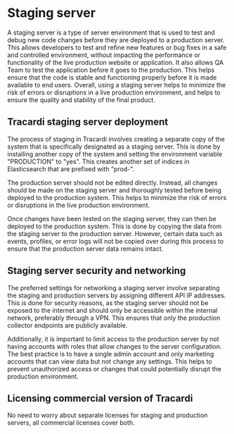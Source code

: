 # Staging server

A staging server is a type of server environment that is used to test and debug new code changes before they are
deployed to a production server. This allows developers to test and refine new features or bug fixes in a safe and
controlled environment, without impacting the performance or functionality of the live production website or
application. It also allows QA Team to test the application before it goes to the production. This helps ensure that the
code is stable and functioning properly before it is made available to end users. Overall, using a staging server helps
to minimize the risk of errors or disruptions in a live production environment, and helps to ensure the quality and
stability of the final product.

## Tracardi staging server deployment

The process of staging in Tracardi involves creating a separate copy of the system that is specifically designated as a
staging server. This is done by installing another copy of the system and setting the environment variable "PRODUCTION"
to "yes". This creates another set of indices in Elasticsearch that are prefixed with "prod-".

The production server should not be edited directly. Instead, all changes should be made on the staging server and
thoroughly tested before being deployed to the production system. This helps to minimize the risk of errors or
disruptions in the live production environment.

Once changes have been tested on the staging server, they can then be deployed to the production system. This is done by
copying the data from the staging server to the production server. However, certain data such as events, profiles, or
error logs will not be copied over during this process to ensure that the production server data remains intact.

## Staging server security and networking

The preferred settings for networking a staging server involve separating the staging and production servers by
assigning different API IP addresses. This is done for security reasons, as the staging server should not be exposed to
the internet and should only be accessible within the internal network, preferably through a VPN. This ensures that only
the production collector endpoints are publicly available.

Additionally, it is important to limit access to the production server by not having accounts with roles that allow
changes to the server configuration. The best practice is to have a single admin account and only marketing accounts
that can view data but not change any settings. This helps to prevent unauthorized access or changes that could
potentially disrupt the production environment.

## Licensing commercial version of Tracardi 

No need to worry about separate licenses for staging and production servers, all commercial licenses cover both.

